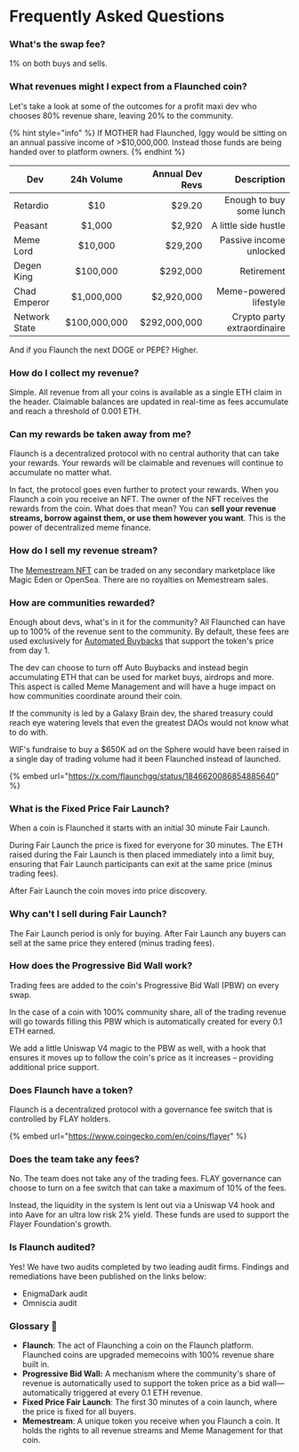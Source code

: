 # Frequently Asked Questions

### What's the swap fee? <a href="#what-revenues-might-i-expect" id="what-revenues-might-i-expect"></a>

1% on both buys and sells.

### What revenues might I expect from a Flaunched coin? <a href="#what-revenues-might-i-expect" id="what-revenues-might-i-expect"></a>

Let's take a look at some of the outcomes for a profit maxi dev who chooses 80% revenue share, leaving 20% to the community.

{% hint style="info" %}
If MOTHER had Flaunched, Iggy would be sitting on an annual passive income of >$10,000,000. Instead those funds are being handed over to platform owners.
{% endhint %}

| Dev           |  24h Volume  | Annual Dev Revs |                 Description |
| ------------- | :----------: | --------------: | --------------------------: |
| Retardio      |      $10     |          $29.20 |    Enough to buy some lunch |
| Peasant       |    $1,000    |          $2,920 |        A little side hustle |
| Meme Lord     |    $10,000   |         $29,200 |     Passive income unlocked |
| Degen King    |   $100,000   |        $292,000 |                  Retirement |
| Chad Emperor  |  $1,000,000  |      $2,920,000 |      Meme-powered lifestyle |
| Network State | $100,000,000 |    $292,000,000 | Crypto party extraordinaire |

And if you Flaunch the next DOGE or PEPE? Higher.

### How do I collect my revenue? <a href="#how-do-i-collect-my-revenue" id="how-do-i-collect-my-revenue"></a>

Simple. All revenue from all your coins is available as a single ETH claim in the header. Claimable balances are updated in real-time as fees accumulate and reach a threshold of 0.001 ETH.

### Can my rewards be taken away from me? <a href="#can-my-rewards-be-taken-away-from-me" id="can-my-rewards-be-taken-away-from-me"></a>

Flaunch is a decentralized protocol with no central authority that can take your rewards. Your rewards will be claimable and revenues will continue to accumulate no matter what.

In fact, the protocol goes even further to protect your rewards. When you Flaunch a coin you receive an NFT. The owner of the NFT receives the rewards from the coin. What does that mean? You can **sell your revenue streams, borrow against them, or use them however you want**. This is the power of decentralized meme finance.

### How do I sell my revenue stream?

The [Memestream NFT](../core-features/memestream.md) can be traded on any secondary marketplace like Magic Eden or OpenSea. There are no royalties on Memestream sales.

### How are communities rewarded? <a href="#how-are-communities-rewarded" id="how-are-communities-rewarded"></a>

Enough about devs, what's in it for the community? All Flaunched can have up to 100% of the revenue sent to the community. By default, these fees are used exclusively for [Automated Buybacks](../core-features/auto-buybacks.md) that support the token's price from day 1.

The dev can choose to turn off Auto Buybacks and instead begin accumulating ETH that can be used for market buys, airdrops and more. This aspect is called Meme Management and will have a huge impact on how communities coordinate around their coin.

If the community is led by a Galaxy Brain dev, the shared treasury could reach eye watering levels that even the greatest DAOs would not know what to do with.

WIF's fundraise to buy a $650K ad on the Sphere would have been raised in a single day of trading volume had it been Flaunched instead of launched.

{% embed url="https://x.com/flaunchgg/status/1846620086854885640" %}

### What is the Fixed Price Fair Launch? <a href="#fair-launch-explained" id="fair-launch-explained"></a>

When a coin is Flaunched it starts with an initial 30 minute Fair Launch.

During Fair Launch the price is fixed for everyone for 30 minutes. The ETH raised during the Fair Launch is then placed immediately into a limit buy, ensuring that Fair Launch participants can exit at the same price (minus trading fees).

After Fair Launch the coin moves into price discovery.

### Why can't I sell during Fair Launch? <a href="#why-cant-i-sell-during-fair-launch" id="why-cant-i-sell-during-fair-launch"></a>

The Fair Launch period is only for buying. After Fair Launch any buyers can sell at the same price they entered (minus trading fees).

### How does the Progressive Bid Wall work? <a href="#how-does-the-progressive-plunge-protection-work" id="how-does-the-progressive-plunge-protection-work"></a>

Trading fees are added to the coin's Progressive Bid Wall (PBW) on every swap.

In the case of a coin with 100% community share, all of the trading revenue will go towards filling this PBW which is automatically created for every 0.1 ETH earned.

We add a little Uniswap V4 magic to the PBW as well, with a hook that ensures it moves up to follow the coin's price as it increases – providing additional price support.

### Does Flaunch have a token? <a href="#does-flaunch-have-a-token" id="does-flaunch-have-a-token"></a>

Flaunch is a decentralized protocol with a governance fee switch that is controlled by FLAY holders.

{% embed url="https://www.coingecko.com/en/coins/flayer" %}

### Does the team take any fees? <a href="#does-the-team-take-any-fees" id="does-the-team-take-any-fees"></a>

No. The team does not take any of the trading fees. FLAY governance can choose to turn on a fee switch that can take a maximum of 10% of the fees.

Instead, the liquidity in the system is lent out via a Uniswap V4 hook and into Aave for an ultra low risk 2% yield. These funds are used to support the Flayer Foundation's growth.

### Is Flaunch audited? <a href="#is-flaunch-audited" id="is-flaunch-audited"></a>

Yes! We have two audits completed by two leading audit firms. Findings and remediations have been published on the links below:

* EnigmaDark audit
* Omniscia audit

### Glossary 📖 <a href="#glossary" id="glossary"></a>

* **Flaunch**: The act of Flaunching a coin on the Flaunch platform. Flaunched coins are upgraded memecoins with 100% revenue share built in.
* **Progressive Bid Wall:** A mechanism where the community's share of revenue is automatically used to support the token price as a bid wall—automatically triggered at every 0.1 ETH revenue.
* **Fixed Price Fair Launch**: The first 30 minutes of a coin launch, where the price is fixed for all buyers.
* **Memestream**: A unique token you receive when you Flaunch a coin. It holds the rights to all revenue streams and Meme Management for that coin.
